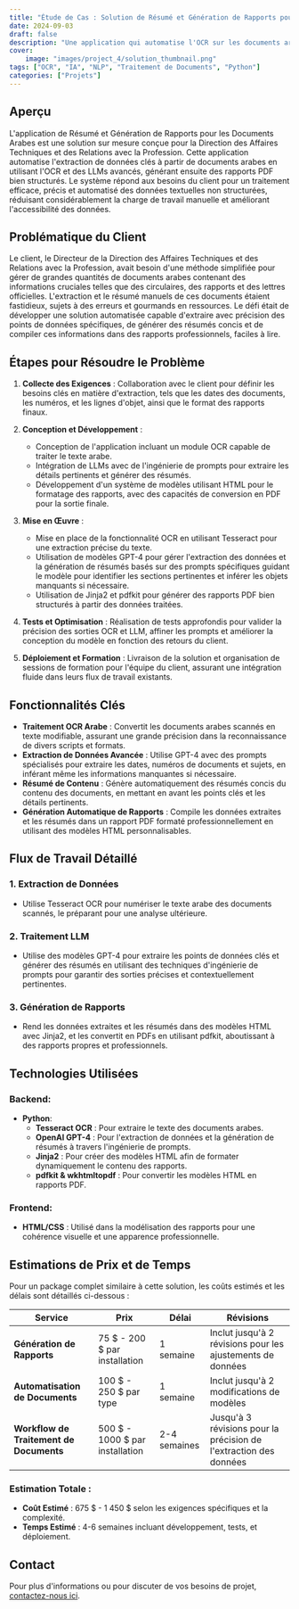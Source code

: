 ```yaml
---
title: "Étude de Cas : Solution de Résumé et Génération de Rapports pour les Documents Arabes"
date: 2024-09-03
draft: false
description: "Une application qui automatise l'OCR sur les documents arabes, utilise des LLMs avec de l'ingénierie de prompts, et génère des rapports PDF bien formatés avec des données extraites et des résumés."
cover:
    image: "images/project_4/solution_thumbnail.png"
tags: ["OCR", "IA", "NLP", "Traitement de Documents", "Python"]
categories: ["Projets"]
---
```


## Aperçu

L'application de Résumé et Génération de Rapports pour les Documents Arabes est une solution sur mesure conçue pour la Direction des Affaires Techniques et des Relations avec la Profession. Cette application automatise l'extraction de données clés à partir de documents arabes en utilisant l'OCR et des LLMs avancés, générant ensuite des rapports PDF bien structurés. Le système répond aux besoins du client pour un traitement efficace, précis et automatisé des données textuelles non structurées, réduisant considérablement la charge de travail manuelle et améliorant l'accessibilité des données.

## Problématique du Client

Le client, le Directeur de la Direction des Affaires Techniques et des Relations avec la Profession, avait besoin d'une méthode simplifiée pour gérer de grandes quantités de documents arabes contenant des informations cruciales telles que des circulaires, des rapports et des lettres officielles. L'extraction et le résumé manuels de ces documents étaient fastidieux, sujets à des erreurs et gourmands en ressources. Le défi était de développer une solution automatisée capable d'extraire avec précision des points de données spécifiques, de générer des résumés concis et de compiler ces informations dans des rapports professionnels, faciles à lire.

## Étapes pour Résoudre le Problème

1. **Collecte des Exigences** : Collaboration avec le client pour définir les besoins clés en matière d'extraction, tels que les dates des documents, les numéros, et les lignes d'objet, ainsi que le format des rapports finaux.
   
2. **Conception et Développement** :
   - Conception de l'application incluant un module OCR capable de traiter le texte arabe.
   - Intégration de LLMs avec de l'ingénierie de prompts pour extraire les détails pertinents et générer des résumés.
   - Développement d'un système de modèles utilisant HTML pour le formatage des rapports, avec des capacités de conversion en PDF pour la sortie finale.

3. **Mise en Œuvre** :
   - Mise en place de la fonctionnalité OCR en utilisant Tesseract pour une extraction précise du texte.
   - Utilisation de modèles GPT-4 pour gérer l'extraction des données et la génération de résumés basés sur des prompts spécifiques guidant le modèle pour identifier les sections pertinentes et inférer les objets manquants si nécessaire.
   - Utilisation de Jinja2 et pdfkit pour générer des rapports PDF bien structurés à partir des données traitées.

4. **Tests et Optimisation** : Réalisation de tests approfondis pour valider la précision des sorties OCR et LLM, affiner les prompts et améliorer la conception du modèle en fonction des retours du client.

5. **Déploiement et Formation** : Livraison de la solution et organisation de sessions de formation pour l'équipe du client, assurant une intégration fluide dans leurs flux de travail existants.

## Fonctionnalités Clés

- **Traitement OCR Arabe** : Convertit les documents arabes scannés en texte modifiable, assurant une grande précision dans la reconnaissance de divers scripts et formats.
- **Extraction de Données Avancée** : Utilise GPT-4 avec des prompts spécialisés pour extraire les dates, numéros de documents et sujets, en inférant même les informations manquantes si nécessaire.
- **Résumé de Contenu** : Génère automatiquement des résumés concis du contenu des documents, en mettant en avant les points clés et les détails pertinents.
- **Génération Automatique de Rapports** : Compile les données extraites et les résumés dans un rapport PDF formaté professionnellement en utilisant des modèles HTML personnalisables.

## Flux de Travail Détaillé

### 1. **Extraction de Données**
- Utilise Tesseract OCR pour numériser le texte arabe des documents scannés, le préparant pour une analyse ultérieure.

### 2. **Traitement LLM**
- Utilise des modèles GPT-4 pour extraire les points de données clés et générer des résumés en utilisant des techniques d'ingénierie de prompts pour garantir des sorties précises et contextuellement pertinentes.

### 3. **Génération de Rapports**
- Rend les données extraites et les résumés dans des modèles HTML avec Jinja2, et les convertit en PDFs en utilisant pdfkit, aboutissant à des rapports propres et professionnels.

## Technologies Utilisées

### Backend:
- **Python**:
  - **Tesseract OCR** : Pour extraire le texte des documents arabes.
  - **OpenAI GPT-4** : Pour l'extraction de données et la génération de résumés à travers l'ingénierie de prompts.
  - **Jinja2** : Pour créer des modèles HTML afin de formater dynamiquement le contenu des rapports.
  - **pdfkit & wkhtmltopdf** : Pour convertir les modèles HTML en rapports PDF.

### Frontend:
- **HTML/CSS** : Utilisé dans la modélisation des rapports pour une cohérence visuelle et une apparence professionnelle.

## Estimations de Prix et de Temps

Pour un package complet similaire à cette solution, les coûts estimés et les délais sont détaillés ci-dessous :

| Service                           | Prix                         | Délai       | Révisions                                          |
|-----------------------------------|------------------------------|-------------|----------------------------------------------------|
| **Génération de Rapports**        | 75 $ - 200 $ par installation | 1 semaine   | Inclut jusqu'à 2 révisions pour les ajustements de données |
| **Automatisation de Documents**   | 100 $ - 250 $ par type       | 1 semaine   | Inclut jusqu'à 2 modifications de modèles          |
| **Workflow de Traitement de Documents** | 500 $ - 1000 $ par installation | 2-4 semaines | Jusqu'à 3 révisions pour la précision de l'extraction des données |

### Estimation Totale :
- **Coût Estimé** : 675 $ - 1 450 $ selon les exigences spécifiques et la complexité.
- **Temps Estimé** : 4-6 semaines incluant développement, tests, et déploiement.

## Contact

Pour plus d'informations ou pour discuter de vos besoins de projet, [contactez-nous ici](../../contact).
